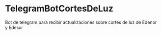 # TelegramBotCortesDeLuz
Bot de telegram para recibir actualizaciones sobre cortes de luz de Edenor y Edesur
